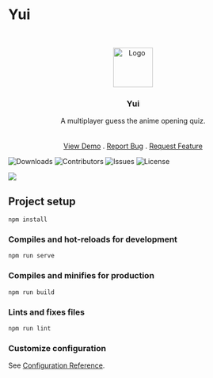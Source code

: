 # Yui
<br/>
<p align="center">
  <a href="https://github.com/Yanyamz/Yui">
    <img src="https://files.catbox.moe/pu8pfm.svg" alt="Logo" width="80" height="80">
  </a>

  <h3 align="center">Yui</h3>

  <p align="center">
    A multiplayer guess the anime opening quiz.
    <br/>
    <br/>
    <br/>
    <a href="https://github.com/Yanyamz/Yui">View Demo</a>
    .
    <a href="https://github.com/Yanyamz/Yui/issues">Report Bug</a>
    .
    <a href="https://github.com/Yanyamz/Yui/issues">Request Feature</a>
  </p>
</p>

![Downloads](https://img.shields.io/github/downloads/Yanyamz/Yui/total) ![Contributors](https://img.shields.io/github/contributors/Yanyamz/Yui?color=dark-green) ![Issues](https://img.shields.io/github/issues/Yanyamz/Yui) ![License](https://img.shields.io/github/license/Yanyamz/Yui) 

<img src='https://files.catbox.moe/v4frui.png'>

## Project setup

```
npm install
```

### Compiles and hot-reloads for development

```
npm run serve
```

### Compiles and minifies for production

```
npm run build
```

### Lints and fixes files

```
npm run lint
```

### Customize configuration

See [Configuration Reference](https://cli.vuejs.org/config/).
